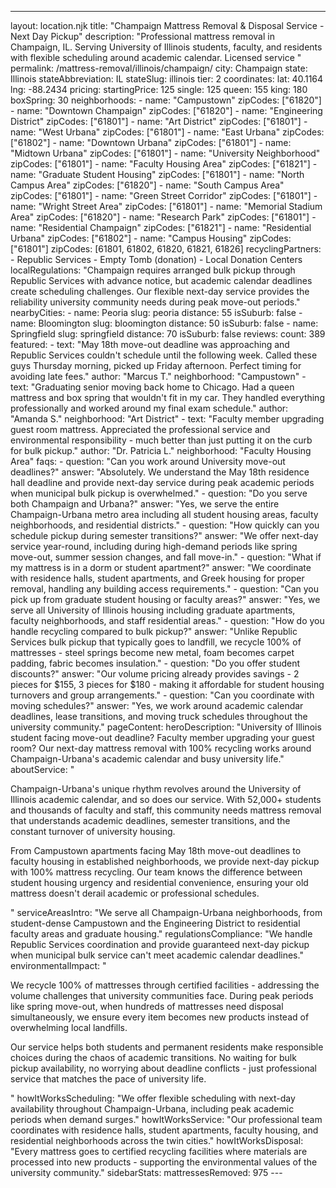 ---
layout: location.njk
title: "Champaign Mattress Removal & Disposal Service - Next Day Pickup"
description: "Professional mattress removal in Champaign, IL. Serving University of Illinois students, faculty, and residents with flexible scheduling around academic calendar. Licensed service "
permalink: /mattress-removal/illinois/champaign/
city: Champaign state: Illinois stateAbbreviation: IL stateSlug: illinois tier: 2 coordinates: lat: 40.1164 lng: -88.2434 pricing: startingPrice: 125 single: 125 queen: 155 king: 180 boxSpring: 30 neighborhoods: - name: "Campustown" zipCodes: ["61820"] - name: "Downtown Champaign" zipCodes: ["61820"] - name: "Engineering District" zipCodes: ["61801"] - name: "Art District" zipCodes: ["61801"] - name: "West Urbana" zipCodes: ["61801"] - name: "East Urbana" zipCodes: ["61802"] - name: "Downtown Urbana" zipCodes: ["61801"] - name: "Midtown Urbana" zipCodes: ["61801"] - name: "University Neighborhood" zipCodes: ["61801"] - name: "Faculty Housing Area" zipCodes: ["61821"] - name: "Graduate Student Housing" zipCodes: ["61801"] - name: "North Campus Area" zipCodes: ["61820"] - name: "South Campus Area" zipCodes: ["61801"] - name: "Green Street Corridor" zipCodes: ["61801"] - name: "Wright Street Area" zipCodes: ["61801"] - name: "Memorial Stadium Area" zipCodes: ["61820"] - name: "Research Park" zipCodes: ["61801"] - name: "Residential Champaign" zipCodes: ["61821"] - name: "Residential Urbana" zipCodes: ["61802"] - name: "Campus Housing" zipCodes: ["61801"] zipCodes: [61801, 61802, 61820, 61821, 61826] recyclingPartners: - Republic Services - Empty Tomb (donation) - Local Donation Centers localRegulations: "Champaign requires arranged bulk pickup through Republic Services with advance notice, but academic calendar deadlines create scheduling challenges. Our flexible next-day service provides the reliability university community needs during peak move-out periods." nearbyCities: - name: Peoria slug: peoria distance: 55 isSuburb: false - name: Bloomington slug: bloomington distance: 50 isSuburb: false - name: Springfield slug: springfield distance: 70 isSuburb: false reviews: count: 389 featured: - text: "May 18th move-out deadline was approaching and Republic Services couldn't schedule until the following week. Called these guys Thursday morning, picked up Friday afternoon. Perfect timing for avoiding late fees." author: "Marcus T." neighborhood: "Campustown" - text: "Graduating senior moving back home to Chicago. Had a queen mattress and box spring that wouldn't fit in my car. They handled everything professionally and worked around my final exam schedule." author: "Amanda S." neighborhood: "Art District" - text: "Faculty member upgrading guest room mattress. Appreciated the professional service and environmental responsibility - much better than just putting it on the curb for bulk pickup." author: "Dr. Patricia L." neighborhood: "Faculty Housing Area" faqs: - question: "Can you work around University move-out deadlines?" answer: "Absolutely. We understand the May 18th residence hall deadline and provide next-day service during peak academic periods when municipal bulk pickup is overwhelmed." - question: "Do you serve both Champaign and Urbana?" answer: "Yes, we serve the entire Champaign-Urbana metro area including all student housing areas, faculty neighborhoods, and residential districts." - question: "How quickly can you schedule pickup during semester transitions?" answer: "We offer next-day service year-round, including during high-demand periods like spring move-out, summer session changes, and fall move-in." - question: "What if my mattress is in a dorm or student apartment?" answer: "We coordinate with residence halls, student apartments, and Greek housing for proper removal, handling any building access requirements." - question: "Can you pick up from graduate student housing or faculty areas?" answer: "Yes, we serve all University of Illinois housing including graduate apartments, faculty neighborhoods, and staff residential areas." - question: "How do you handle recycling compared to bulk pickup?" answer: "Unlike Republic Services bulk pickup that typically goes to landfill, we recycle 100% of mattresses - steel springs become new metal, foam becomes carpet padding, fabric becomes insulation." - question: "Do you offer student discounts?" answer: "Our volume pricing already provides savings - 2 pieces for $155, 3 pieces for $180 - making it affordable for student housing turnovers and group arrangements." - question: "Can you coordinate with moving schedules?" answer: "Yes, we work around academic calendar deadlines, lease transitions, and moving truck schedules throughout the university community." pageContent: heroDescription: "University of Illinois student facing move-out deadline? Faculty member upgrading your guest room? Our next-day mattress removal with 100% recycling works around Champaign-Urbana's academic calendar and busy university life." aboutService: "<p>Champaign-Urbana's unique rhythm revolves around the University of Illinois academic calendar, and so does our service. With 52,000+ students and thousands of faculty and staff, this community needs mattress removal that understands academic deadlines, semester transitions, and the constant turnover of university housing.</p><p>From Campustown apartments facing May 18th move-out deadlines to faculty housing in established neighborhoods, we provide next-day pickup with 100% mattress recycling. Our team knows the difference between student housing urgency and residential convenience, ensuring your old mattress doesn't derail academic or professional schedules.</p>" serviceAreasIntro: "We serve all Champaign-Urbana neighborhoods, from student-dense Campustown and the Engineering District to residential faculty areas and graduate housing." regulationsCompliance: "We handle Republic Services coordination and provide guaranteed next-day pickup when municipal bulk service can't meet academic calendar deadlines." environmentalImpact: "<p>We recycle 100% of mattresses through certified facilities - addressing the volume challenges that university communities face. During peak periods like spring move-out, when hundreds of mattresses need disposal simultaneously, we ensure every item becomes new products instead of overwhelming local landfills.</p><p>Our service helps both students and permanent residents make responsible choices during the chaos of academic transitions. No waiting for bulk pickup availability, no worrying about deadline conflicts - just professional service that matches the pace of university life.</p>" howItWorksScheduling: "We offer flexible scheduling with next-day availability throughout Champaign-Urbana, including peak academic periods when demand surges." howItWorksService: "Our professional team coordinates with residence halls, student apartments, faculty housing, and residential neighborhoods across the twin cities." howItWorksDisposal: "Every mattress goes to certified recycling facilities where materials are processed into new products - supporting the environmental values of the university community." sidebarStats: mattressesRemoved: 975 ---